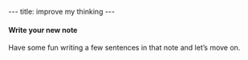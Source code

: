 --- title: improve my thinking ---

#### Write your new note

Have some fun writing a few sentences in that note and let’s move on.
